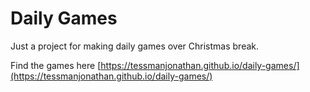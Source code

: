 # Daily Games

Just a project for making daily games over Christmas break.

Find the games here [https://tessmanjonathan.github.io/daily-games/](https://tessmanjonathan.github.io/daily-games/)